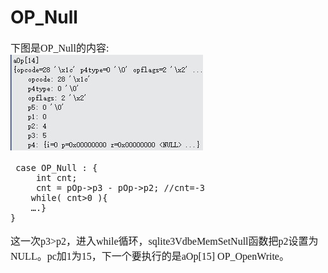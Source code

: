 # OP_Null
<font face="微软雅黑" size="3px">

下图是OP_Null的内容:  
 ![]( 4-5-18.jpg)
```
 case OP_Null : {
	 int cnt;
	 cnt = pOp->p3 - pOp->p2; //cnt=-3
	while( cnt>0 ){
	….}
}
```
这一次p3>p2，进入while循环，sqlite3VdbeMemSetNull函数把p2设置为NULL。pc加1为15，下一个要执行的是aOp[15] OP_OpenWrite。
